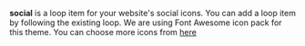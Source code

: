 **social** is a loop item for your website's social icons. You can add a loop item by following the existing loop. We are using Font Awesome icon pack for this theme. You can choose more icons from [here](https://fontawesome.com/icons)